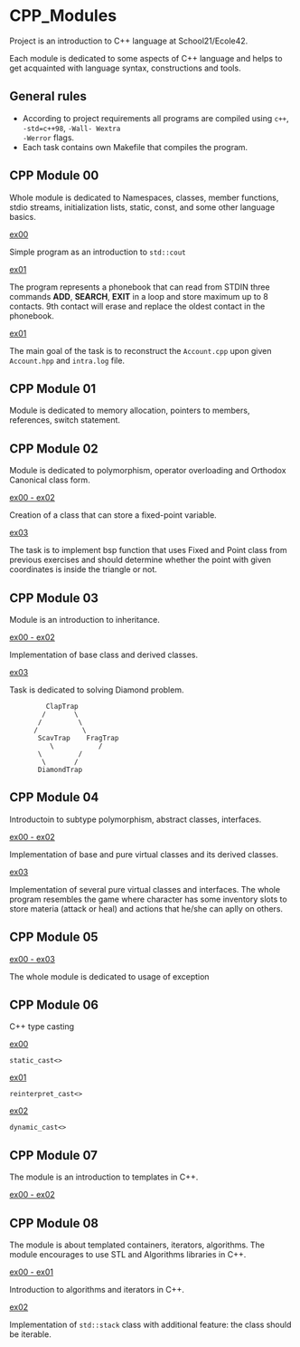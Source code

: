 # CPP_Modules
Project is an introduction to C++ language at School21/Ecole42.

Each module is dedicated to some aspects of C++ language and helps to get acquainted with language syntax, constructions and tools.

## General rules
- According to project requirements all programs are compiled using <code>c++</code>, <code>-std=c++98</code>, <code>-Wall- Wextra -Werror</code> flags.
- Each task contains own Makefile that compiles the program.

## CPP Module 00

Whole module is dedicated to Namespaces, classes, member functions, stdio streams, initialization lists, static, const, and some other language basics.

[ex00](https://github.com/D-Dashka/CPP-Modules/tree/main/CPP_00/ex00)

Simple program as an introduction to <code>std::cout</code>

[ex01](https://github.com/D-Dashka/CPP-Modules/tree/main/CPP_00/ex01)

The program represents a phonebook that can read from STDIN three commands **ADD**, **SEARCH**, **EXIT** in a loop and store maximum up to 8 contacts.
9th contact will erase and replace the oldest contact in the phonebook.

[ex01](https://github.com/D-Dashka/CPP-Modules/tree/main/CPP_00/ex02)

The main goal of the task is to reconstruct the <code>Account.cpp</code> upon given <code>Account.hpp</code> and <code>intra.log</code> file.

## CPP Module 01

Module is dedicated to memory allocation, pointers to members, references, switch statement.

## CPP Module 02

Module is dedicated to polymorphism, operator overloading and Orthodox Canonical class form.

[ex00 - ex02](https://github.com/D-Dashka/CPP-Modules/tree/main/CPP_02)

Creation of a class that can store a fixed-point variable.

[ex03](https://github.com/D-Dashka/CPP-Modules/tree/main/CPP_02/ex03)

The task is to implement bsp function that uses Fixed and Point class from previous exercises and should determine whether the point with given coordinates is inside the triangle or not.

## CPP Module 03

Module is an introduction to inheritance.

[ex00 - ex02](https://github.com/D-Dashka/CPP-Modules/tree/main/CPP_03)

Implementation of base class and derived classes.

[ex03](https://github.com/D-Dashka/CPP-Modules/tree/main/CPP_03/ex03)

Task is dedicated to solving Diamond problem.

```
	     ClapTrap
	    /       \
	   /         \
	  /           \
       ScavTrap    FragTrap
     	  \           /
	   \         /
	    \       /
	   DiamondTrap
```

## CPP Module 04

Introductoin to subtype polymorphism, abstract classes, interfaces.

[ex00 - ex02](https://github.com/D-Dashka/CPP-Modules/tree/main/CPP_04)

Implementation of base and pure virtual classes and its derived classes.

[ex03](https://github.com/D-Dashka/CPP-Modules/tree/main/CPP_04/ex03)

Implementation of several pure virtual classes and interfaces.
The whole program resembles the game where character has some inventory slots to store materia (attack or heal) and actions that he/she can aplly on others.

## CPP Module 05

[ex00 - ex03](https://github.com/D-Dashka/CPP-Modules/tree/main/CPP_05)

The whole module is dedicated to usage of exception

## CPP Module 06

C++ type casting

[ex00](https://github.com/D-Dashka/CPP-Modules/tree/main/CPP_06/ex00)

<code>static_cast<></code>

[ex01](https://github.com/D-Dashka/CPP-Modules/tree/main/CPP_06/ex01)

<code>reinterpret_cast<></code>

[ex02](https://github.com/D-Dashka/CPP-Modules/tree/main/CPP_06/ex02)

<code>dynamic_cast<></code>

## CPP Module 07

The module is an introduction to templates in C++.

[ex00 - ex02](https://github.com/D-Dashka/CPP-Modules/tree/main/CPP_07)

## CPP Module 08

The module is about templated containers, iterators, algorithms.
The module encourages to use STL and Algorithms libraries in C++.

[ex00 - ex01](https://github.com/D-Dashka/CPP-Modules/tree/main/CPP_08)

Introduction to algorithms and iterators in C++.

[ex02](https://github.com/D-Dashka/CPP-Modules/tree/main/CPP_08)

Implementation of <code>std::stack</code> class with additional feature: the class should be iterable.
